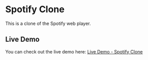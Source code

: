 # Spotify Clone

This is a clone of the Spotify web player.

## Live Demo
You can check out the live demo here: 
[Live Demo - Spotify Clone](https://codewithrafey.github.io/spotify-clone/)

